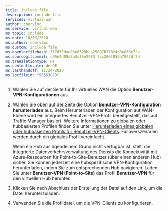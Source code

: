 ```yaml
---
title: include file
description: include file
services: virtual-wan
author: cherylmc
ms.service: virtual-wan
ms.topic: include
ms.date: 10/06/2020
ms.author: cherylmc
ms.custom: include file
ms.openlocfilehash: 317d75dae83e8529bda25897b77824d8cd36e72e
ms.sourcegitcommit: c95e2d89a5a3cf5e2983ffcc206f056a7992df7d
ms.translationtype: HT
ms.contentlocale: de-DE
ms.lasthandoff: 11/24/2020
ms.locfileid: "95553873"
---
```

1. Wählen Sie auf der Seite für Ihr virtuelles WAN die Option **Benutzer-VPN-Konfigurationen** aus.
1. Wählen Sie oben auf der Seite die Option **Benutzer-VPN-Konfiguration herunterladen** aus. Beim Herunterladen der Konfiguration auf WAN-Ebene wird ein integriertes Benutzer-VPN-Profil bereitgestellt, das auf Traffic Manager basiert. Weitere Informationen zu globalen oder hubbasierten Profilen finden Sie unter [Herunterladen eines globalen oder hubbasierten Profils für Benutzer-VPN-Clients](../articles/virtual-wan/global-hub-profile.md). Failoverszenarien werden durch ein globales Profil vereinfacht.

   Wenn ein Hub aus irgendeinem Grund nicht verfügbar ist, stellt die integrierte Datenverkehrsverwaltung des Diensts die Konnektivität mit Azure-Ressourcen für Point-to-Site-Benutzer (über einen anderen Hub) sicher. Sie können jederzeit eine hubspezifische VPN-Konfiguration herunterladen, indem Sie zum entsprechenden Hub navigieren. Laden Sie unter **Benutzer-VPN (Point-to-Site)** das Profil **Benutzer-VPN** für den virtuellen Hub herunter.
1. Klicken Sie nach Abschluss der Erstellung der Datei auf den Link, um die Datei herunterzuladen.
1. Verwenden Sie die Profildatei, um die VPN-Clients zu konfigurieren.